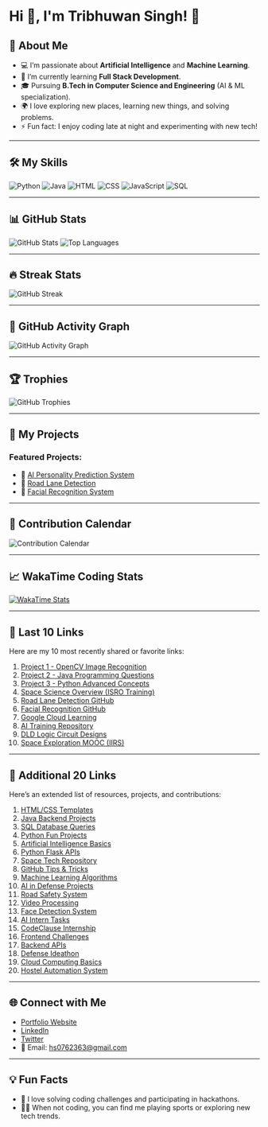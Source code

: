 # Hi 👋, I'm Tribhuwan Singh! 🚀

## 🌟 About Me
- 💻 I’m passionate about **Artificial Intelligence** and **Machine Learning**.
- 🌱 I’m currently learning **Full Stack Development**.
- 🎓 Pursuing **B.Tech in Computer Science and Engineering** (AI & ML specialization).
- 🌍 I love exploring new places, learning new things, and solving problems.
- ⚡ Fun fact: I enjoy coding late at night and experimenting with new tech!

---

## 🛠️ My Skills
![Python](https://img.shields.io/badge/Python-Expert-blue)
![Java](https://img.shields.io/badge/Java-Intermediate-green)
![HTML](https://img.shields.io/badge/HTML-Expert-orange)
![CSS](https://img.shields.io/badge/CSS-Intermediate-blue)
![JavaScript](https://img.shields.io/badge/JavaScript-Intermediate-yellow)
![SQL](https://img.shields.io/badge/SQL-Intermediate-blue)

---

## 📊 GitHub Stats
![GitHub Stats](https://github-readme-stats.vercel.app/api?username=Tribhuwansingh2023&show_icons=true&theme=radical)
![Top Languages](https://github-readme-stats.vercel.app/api/top-langs/?username=Tribhuwansingh2023&layout=compact&theme=radical)

---

## 🔥 Streak Stats
![GitHub Streak](https://streak-stats.demolab.com?user=Tribhuwansingh2023&theme=dark&hide_border=false)

---

## 🎯 GitHub Activity Graph
![GitHub Activity Graph](https://github-readme-activity-graph.vercel.app/graph?username=Tribhuwansingh2023&theme=react-dark&area=true)

---

## 🏆 Trophies
![GitHub Trophies](https://github-profile-trophy.vercel.app/?username=Tribhuwansingh2023&theme=gruvbox&row=2&column=4)

---

## 🚀 My Projects
### Featured Projects:
- 🌟 [AI Personality Prediction System](https://github.com/Tribhuwansingh2023/PersonalityPrediction)
- 🌟 [Road Lane Detection](https://github.com/Tribhuwansingh2023/RoadLaneDetection)
- 🌟 [Facial Recognition System](https://github.com/Tribhuwansingh2023/FacialRecognition)

---

## 📅 Contribution Calendar
![Contribution Calendar](https://github.com/Tribhuwansingh2023/github-calendar/blob/master/docs/assets/example.svg)

---

## 📈 WakaTime Coding Stats
[![WakaTime Stats](https://wakatime.com/badge/user/your_user_id.svg)](https://wakatime.com/@your_user_id)

---

## 🔗 Last 10 Links
Here are my 10 most recently shared or favorite links:
1. [Project 1 - OpenCV Image Recognition](https://github.com/Tribhuwansingh2023/OpenCVImageRecognition)
2. [Project 2 - Java Programming Questions](https://github.com/Tribhuwansingh2023/JavaQuestions)
3. [Project 3 - Python Advanced Concepts](https://github.com/Tribhuwansingh2023/PythonAdvanced)
4. [Space Science Overview (ISRO Training)](https://github.com/Tribhuwansingh2023/SpaceScienceOverview)
5. [Road Lane Detection GitHub](https://github.com/Tribhuwansingh2023/RoadLaneDetection)
6. [Facial Recognition GitHub](https://github.com/Tribhuwansingh2023/FacialRecognition)
7. [Google Cloud Learning](https://cloud.google.com/)
8. [AI Training Repository](https://github.com/Tribhuwansingh2023/AITraining)
9. [DLD Logic Circuit Designs](https://github.com/Tribhuwansingh2023/DLD-Circuits)
10. [Space Exploration MOOC (IIRS)](https://github.com/Tribhuwansingh2023/SpaceExploration)

---

## 🔗 Additional 20 Links
Here’s an extended list of resources, projects, and contributions:
1. [HTML/CSS Templates](https://github.com/Tribhuwansingh2023/HTML-CSS-Templates)
2. [Java Backend Projects](https://github.com/Tribhuwansingh2023/JavaBackendProjects)
3. [SQL Database Queries](https://github.com/Tribhuwansingh2023/SQLQueries)
4. [Python Fun Projects](https://github.com/Tribhuwansingh2023/PythonFun)
5. [Artificial Intelligence Basics](https://github.com/Tribhuwansingh2023/AIBasics)
6. [Python Flask APIs](https://github.com/Tribhuwansingh2023/FlaskAPIProjects)
7. [Space Tech Repository](https://github.com/Tribhuwansingh2023/SpaceTechRepo)
8. [GitHub Tips & Tricks](https://github.com/Tribhuwansingh2023/GitHubTips)
9. [Machine Learning Algorithms](https://github.com/Tribhuwansingh2023/MLAlgorithms)
10. [AI in Defense Projects](https://github.com/Tribhuwansingh2023/DefenseAI)
11. [Road Safety System](https://github.com/Tribhuwansingh2023/RoadSafetySystem)
12. [Video Processing](https://github.com/Tribhuwansingh2023/VideoProcessing)
13. [Face Detection System](https://github.com/Tribhuwansingh2023/FaceDetection)
14. [AI Intern Tasks](https://github.com/Tribhuwansingh2023/AIInternTasks)
15. [CodeClause Internship](https://github.com/Tribhuwansingh2023/CodeClause)
16. [Frontend Challenges](https://github.com/Tribhuwansingh2023/FrontendChallenges)
17. [Backend APIs](https://github.com/Tribhuwansingh2023/BackendAPIs)
18. [Defense Ideathon](https://github.com/Tribhuwansingh2023/DefenseIdeathon)
19. [Cloud Computing Basics](https://github.com/Tribhuwansingh2023/CloudBasics)
20. [Hostel Automation System](https://github.com/Tribhuwansingh2023/HostelAutomation)

---

## 🌐 Connect with Me
- [Portfolio Website](https://yourportfolio.com)  
- [LinkedIn](https://www.linkedin.com/in/tribhuwan-singh/)  
- [Twitter](https://twitter.com/yourhandle)  
- 📧 Email: hs0762363@gmail.com  

---

## 💡 Fun Facts
- 🧩 I love solving coding challenges and participating in hackathons.
- 🏃‍♂️ When not coding, you can find me playing sports or exploring new tech trends.
